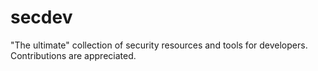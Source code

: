 # secdev
"The ultimate" collection of security resources and tools for developers. Contributions are appreciated.
